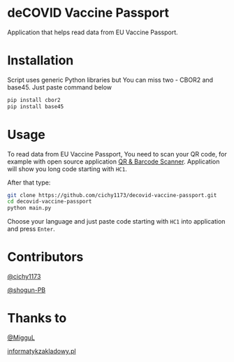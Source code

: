 # deCOVID Vaccine Passport
Application that helps read data from EU Vaccine Passport.


# Installation
Script uses generic Python libraries but You can miss two - CBOR2 and base45. Just paste command below

```bash
pip install cbor2
pip install base45
```
# Usage
To read data from EU Vaccine Passport, You need to scan your QR code, for example with open source application [QR & Barcode Scanner](https://github.com/dmitriy-ilchenko/QrAndBarcodeScanner). Application will show you long code starting with ``HC1``.

After that type:
```bash
git clone https://github.com/cichy1173/decovid-vaccine-passport.git
cd decovid-vaccine-passport
python main.py
```
Choose your language and just paste code starting with ``HC1`` into application and press ``Enter``. 

# Contributors
[@cichy1173](https://github.com/cichy1173)

[@shogun-PB](https://github.com/Shogun-PB)

# Thanks to
[@MigguL](https://github.com/MigguL)

[informatykzakladowy.pl](www.informatykzakladowy.pl)


